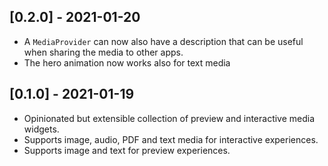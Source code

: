 ## [0.2.0] - 2021-01-20
* A `MediaProvider` can now also have a description that can be useful when sharing the media to other apps.
* The hero animation now works also for text media

## [0.1.0] - 2021-01-19

* Opinionated but extensible collection of preview and interactive media widgets.
* Supports image, audio, PDF and text media for interactive experiences.
* Supports image and text for preview experiences.
